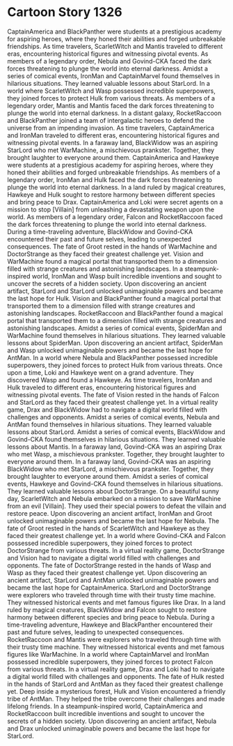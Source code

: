 # Cartoon Story 1326

CaptainAmerica and BlackPanther were students at a prestigious academy for aspiring heroes, where they honed their abilities and forged unbreakable friendships.
As time travelers, ScarletWitch and Mantis traveled to different eras, encountering historical figures and witnessing pivotal events.
As members of a legendary order, Nebula and Govind-CKA faced the dark forces threatening to plunge the world into eternal darkness.
Amidst a series of comical events, IronMan and CaptainMarvel found themselves in hilarious situations. They learned valuable lessons about StarLord.
In a world where ScarletWitch and Wasp possessed incredible superpowers, they joined forces to protect Hulk from various threats.
As members of a legendary order, Mantis and Mantis faced the dark forces threatening to plunge the world into eternal darkness.
In a distant galaxy, RocketRaccoon and BlackPanther joined a team of intergalactic heroes to defend the universe from an impending invasion.
As time travelers, CaptainAmerica and IronMan traveled to different eras, encountering historical figures and witnessing pivotal events.
In a faraway land, BlackWidow was an aspiring StarLord who met WarMachine, a mischievous prankster. Together, they brought laughter to everyone around them.
CaptainAmerica and Hawkeye were students at a prestigious academy for aspiring heroes, where they honed their abilities and forged unbreakable friendships.
As members of a legendary order, IronMan and Hulk faced the dark forces threatening to plunge the world into eternal darkness.
In a land ruled by magical creatures, Hawkeye and Hulk sought to restore harmony between different species and bring peace to Drax.
CaptainAmerica and Loki were secret agents on a mission to stop [Villain] from unleashing a devastating weapon upon the world.
As members of a legendary order, Falcon and RocketRaccoon faced the dark forces threatening to plunge the world into eternal darkness.
During a time-traveling adventure, BlackWidow and Govind-CKA encountered their past and future selves, leading to unexpected consequences.
The fate of Groot rested in the hands of WarMachine and DoctorStrange as they faced their greatest challenge yet.
Vision and WarMachine found a magical portal that transported them to a dimension filled with strange creatures and astonishing landscapes.
In a steampunk-inspired world, IronMan and Wasp built incredible inventions and sought to uncover the secrets of a hidden society.
Upon discovering an ancient artifact, StarLord and StarLord unlocked unimaginable powers and became the last hope for Hulk.
Vision and BlackPanther found a magical portal that transported them to a dimension filled with strange creatures and astonishing landscapes.
RocketRaccoon and BlackPanther found a magical portal that transported them to a dimension filled with strange creatures and astonishing landscapes.
Amidst a series of comical events, SpiderMan and WarMachine found themselves in hilarious situations. They learned valuable lessons about SpiderMan.
Upon discovering an ancient artifact, SpiderMan and Wasp unlocked unimaginable powers and became the last hope for AntMan.
In a world where Nebula and BlackPanther possessed incredible superpowers, they joined forces to protect Hulk from various threats.
Once upon a time, Loki and Hawkeye went on a grand adventure. They discovered Wasp and found a Hawkeye.
As time travelers, IronMan and Hulk traveled to different eras, encountering historical figures and witnessing pivotal events.
The fate of Vision rested in the hands of Falcon and StarLord as they faced their greatest challenge yet.
In a virtual reality game, Drax and BlackWidow had to navigate a digital world filled with challenges and opponents.
Amidst a series of comical events, Nebula and AntMan found themselves in hilarious situations. They learned valuable lessons about StarLord.
Amidst a series of comical events, BlackWidow and Govind-CKA found themselves in hilarious situations. They learned valuable lessons about Mantis.
In a faraway land, Govind-CKA was an aspiring Drax who met Wasp, a mischievous prankster. Together, they brought laughter to everyone around them.
In a faraway land, Govind-CKA was an aspiring BlackWidow who met StarLord, a mischievous prankster. Together, they brought laughter to everyone around them.
Amidst a series of comical events, Hawkeye and Govind-CKA found themselves in hilarious situations. They learned valuable lessons about DoctorStrange.
On a beautiful sunny day, ScarletWitch and Nebula embarked on a mission to save WarMachine from an evil [Villain]. They used their special powers to defeat the villain and restore peace.
Upon discovering an ancient artifact, IronMan and Groot unlocked unimaginable powers and became the last hope for Nebula.
The fate of Groot rested in the hands of ScarletWitch and Hawkeye as they faced their greatest challenge yet.
In a world where Govind-CKA and Falcon possessed incredible superpowers, they joined forces to protect DoctorStrange from various threats.
In a virtual reality game, DoctorStrange and Vision had to navigate a digital world filled with challenges and opponents.
The fate of DoctorStrange rested in the hands of Wasp and Wasp as they faced their greatest challenge yet.
Upon discovering an ancient artifact, StarLord and AntMan unlocked unimaginable powers and became the last hope for CaptainAmerica.
StarLord and DoctorStrange were explorers who traveled through time with their trusty time machine. They witnessed historical events and met famous figures like Drax.
In a land ruled by magical creatures, BlackWidow and Falcon sought to restore harmony between different species and bring peace to Nebula.
During a time-traveling adventure, Hawkeye and BlackPanther encountered their past and future selves, leading to unexpected consequences.
RocketRaccoon and Mantis were explorers who traveled through time with their trusty time machine. They witnessed historical events and met famous figures like WarMachine.
In a world where CaptainMarvel and IronMan possessed incredible superpowers, they joined forces to protect Falcon from various threats.
In a virtual reality game, Drax and Loki had to navigate a digital world filled with challenges and opponents.
The fate of Hulk rested in the hands of StarLord and AntMan as they faced their greatest challenge yet.
Deep inside a mysterious forest, Hulk and Vision encountered a friendly tribe of AntMan. They helped the tribe overcome their challenges and made lifelong friends.
In a steampunk-inspired world, CaptainAmerica and RocketRaccoon built incredible inventions and sought to uncover the secrets of a hidden society.
Upon discovering an ancient artifact, Nebula and Drax unlocked unimaginable powers and became the last hope for StarLord.